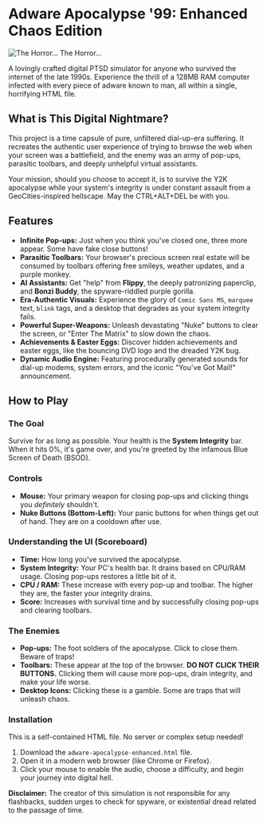 # Adware Apocalypse '99: Enhanced Chaos Edition

![The Horror... The Horror...](https://static.gosquared.com/images/april/clippy/icon_clippy_01.png)

A lovingly crafted digital PTSD simulator for anyone who survived the internet of the late 1990s. Experience the thrill of a 128MB RAM computer infected with every piece of adware known to man, all within a single, horrifying HTML file.

## What is This Digital Nightmare?

This project is a time capsule of pure, unfiltered dial-up-era suffering. It recreates the authentic user experience of trying to browse the web when your screen was a battlefield, and the enemy was an army of pop-ups, parasitic toolbars, and deeply unhelpful virtual assistants.

Your mission, should you choose to accept it, is to survive the Y2K apocalypse while your system's integrity is under constant assault from a GeoCities-inspired hellscape. May the CTRL+ALT+DEL be with you.

## Features

*   **Infinite Pop-ups:** Just when you think you've closed one, three more appear. Some have fake close buttons!
*   **Parasitic Toolbars:** Your browser's precious screen real estate will be consumed by toolbars offering free smileys, weather updates, and a purple monkey.
*   **AI Assistants:** Get "help" from **Flippy**, the deeply patronizing paperclip, and **Bonzi Buddy**, the spyware-riddled purple gorilla.
*   **Era-Authentic Visuals:** Experience the glory of `Comic Sans MS`, `marquee` text, `blink` tags, and a desktop that degrades as your system integrity fails.
*   **Powerful Super-Weapons:** Unleash devastating "Nuke" buttons to clear the screen, or "Enter The Matrix" to slow down the chaos.
*   **Achievements & Easter Eggs:** Discover hidden achievements and easter eggs, like the bouncing DVD logo and the dreaded Y2K bug.
*   **Dynamic Audio Engine:** Featuring procedurally generated sounds for dial-up modems, system errors, and the iconic "You've Got Mail!" announcement.

## How to Play

### The Goal
Survive for as long as possible. Your health is the **System Integrity** bar. When it hits 0%, it's game over, and you're greeted by the infamous Blue Screen of Death (BSOD).

### Controls
*   **Mouse:** Your primary weapon for closing pop-ups and clicking things you *definitely* shouldn't.
*   **Nuke Buttons (Bottom-Left):** Your panic buttons for when things get out of hand. They are on a cooldown after use.

### Understanding the UI (Scoreboard)
*   **Time:** How long you've survived the apocalypse.
*   **System Integrity:** Your PC's health bar. It drains based on CPU/RAM usage. Closing pop-ups restores a little bit of it.
*   **CPU / RAM:** These increase with every pop-up and toolbar. The higher they are, the faster your integrity drains.
*   **Score:** Increases with survival time and by successfully closing pop-ups and clearing toolbars.

### The Enemies
*   **Pop-ups:** The foot soldiers of the apocalypse. Click to close them. Beware of traps!
*   **Toolbars:** These appear at the top of the browser. **DO NOT CLICK THEIR BUTTONS.** Clicking them will cause more pop-ups, drain integrity, and make your life worse.
*   **Desktop Icons:** Clicking these is a gamble. Some are traps that will unleash chaos.

### Installation
This is a self-contained HTML file. No server or complex setup needed!
1.  Download the `adware-apocalypse-enhanced.html` file.
2.  Open it in a modern web browser (like Chrome or Firefox).
3.  Click your mouse to enable the audio, choose a difficulty, and begin your journey into digital hell.

**Disclaimer:** The creator of this simulation is not responsible for any flashbacks, sudden urges to check for spyware, or existential dread related to the passage of time.
